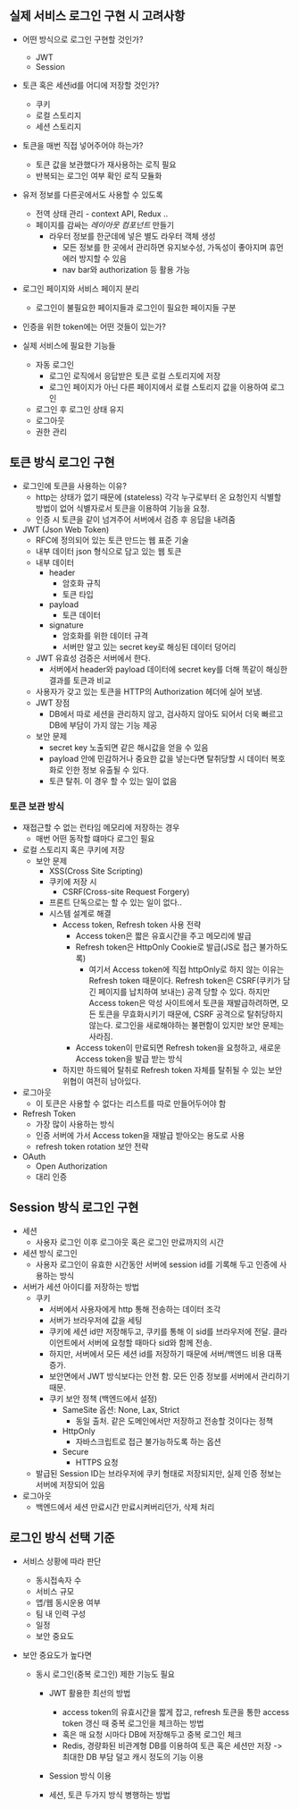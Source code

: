 ## 실제 서비스 로그인 구현 시 고려사항

- 어떤 방식으로 로그인 구현할 것인가?
  - JWT
  - Session
- 토큰 혹은 세션id를 어디에 저장할 것인가?

  - 쿠키
  - 로컬 스토리지
  - 세션 스토리지

- 토큰을 매번 직접 넣어주어야 하는가?
  - 토큰 값을 보관했다가 재사용하는 로직 필요
  - 반복되는 로그인 여부 확인 로직 모듈화
- 유저 정보를 다른곳에서도 사용할 수 있도록
  - 전역 상태 관리 - context API, Redux ..
  - 페이지를 감싸는 _레이아웃 컴포넌트_ 만들기
    - 라우터 정보를 한군데에 넣은 별도 라우터 객체 생성
      - 모든 정보를 한 곳에서 관리하면 유지보수성, 가독성이 좋아지며 휴먼에러 방지할 수 있음
      - nav bar와 authorization 등 활용 가능
- 로그인 페이지와 서비스 페이지 분리

  - 로그인이 불필요한 페이지들과 로그인이 필요한 페이지들 구분

- 인증을 위한 token에는 어떤 것들이 있는가?

- 실제 서비스에 필요한 기능들
  - 자동 로그인
    - 로그인 로직에서 응답받은 토큰 로컬 스토리지에 저장
    - 로그인 페이지가 아닌 다른 페이지에서 로컬 스토리지 값을 이용하여 로그인
  - 로그인 후 로그인 상태 유지
  - 로그아웃
  - 권한 관리

## 토큰 방식 로그인 구현

- 로그인에 토큰을 사용하는 이유?
  - http는 상태가 없기 때문에 (stateless) 각각 누구로부터 온 요청인지 식별할 방법이 없어 식별자로서 토큰을 이용하여 기능을 요청.
  - 인증 시 토큰을 같이 넘겨주어 서버에서 검증 후 응답을 내려줌
- JWT (Json Web Token)
  - RFC에 정의되어 있는 토큰 만드는 웹 표준 기술
  - 내부 데이터 json 형식으로 담고 있는 웹 토큰
  - 내부 데이터
    - header
      - 암호화 규칙
      - 토큰 타입
    - payload
      - 토큰 데이터
    - signature
      - 암호화를 위한 데이터 규격
      - 서버만 알고 있는 secret key로 해싱된 데이터 덩어리
  - JWT 유효성 검증은 서버에서 한다.
    - 서버에서 header와 payload 데이터에 secret key를 더해 똑같이 해싱한 결과를 토큰과 비교
  - 사용자가 갖고 있는 토큰을 HTTP의 Authorization 헤더에 실어 보냄.
  - JWT 장점
    - DB에서 따로 세션을 관리하지 않고, 검사하지 않아도 되어서 더욱 빠르고 DB에 부담이 가지 않는 기능 제공
  - 보안 문제
    - secret key 노출되면 같은 해시값을 얻을 수 있음
    - payload 안에 민감하거나 중요한 값을 넣는다면 탈취당할 시 데이터 복호화로 인한 정보 유출될 수 있다.
    - 토큰 탈취. 이 경우 할 수 있는 일이 없음

### 토큰 보관 방식

- 재접근할 수 없는 런타임 메모리에 저장하는 경우
  - 매번 어떤 동작할 떄마다 로그인 필요
- 로컬 스토리지 혹은 쿠키에 저장
  - 보안 문제
    - XSS(Cross Site Scripting)
    - 쿠키에 저장 시
      - CSRF(Cross-site Request Forgery)
    - 프론트 단독으로는 할 수 있는 일이 없다..
    - 시스템 설계로 해결
      - Access token, Refresh token 사용 전략
        - Access token은 짧은 유효시간을 주고 메모리에 발급
        - Refresh token은 HttpOnly Cookie로 발급(JS로 접근 불가하도록)
          - 여기서 Access token에 직접 httpOnly로 하지 않는 이유는 Refresh token 때문이다. Refresh token은 CSRF(쿠키가 담긴 페이지를 납치하여 보내는) 공격 당할 수 있다. 하지만 Access token은 악성 사이트에서 토큰을 재발급하려하면, 모든 토큰을 무효화시키기 때문에, CSRF 공격으로 탈취당하지 않는다. 로그인을 새로해야하는 불편함이 있지만 보안 문제는 사라짐.
        - Access token이 만료되면 Refresh token을 요청하고, 새로운 Access token을 발급 받는 방식
      - 하지만 하드웨어 탈취로 Refresh token 자체를 탈취될 수 있는 보안 위협이 여전히 남아있다.
- 로그아웃
  - 이 토큰은 사용할 수 없다는 리스트를 따로 만들어두어야 함
- Refresh Token
  - 가장 많이 사용하는 방식
  - 인증 서버에 가서 Access token을 재발급 받아오는 용도로 사용
  - refresh token rotation 보안 전략
- OAuth
  - Open Authorization
  - 대리 인증

## Session 방식 로그인 구현

- 세션
  - 사용자 로그인 이후 로그아웃 혹은 로그인 만료까지의 시간
- 세션 방식 로그인
  - 사용자 로그인이 유효한 시간동안 서버에 session id를 기록해 두고 인증에 사용하는 방식
- 서버가 세션 아이디를 저장하는 방법
  - 쿠키
    - 서버에서 사용자에게 http 통해 전송하는 데이터 조각
    - 서버가 브라우저에 값을 세팅
    - 쿠키에 세션 id만 저장해두고, 쿠키를 통해 이 sid를 브라우저에 전달. 클라이언트에서 서버에 요청할 때마다 sid와 함께 전송.
    - 하지만, 서버에서 모든 세션 id를 저장하기 때문에 서버/백엔드 비용 대폭 증가.
    - 보안면에서 JWT 방식보다는 안전 함. 모든 인증 정보를 서버에서 관리하기 때문.
    - 쿠키 보안 정책 (백엔드에서 설정)
      - SameSite 옵션: None, Lax, Strict
        - 동일 출처. 같은 도메인에서만 저장하고 전송할 것이다는 정책
      - HttpOnly
        - 자바스크립트로 접근 불가능하도록 하는 옵션
      - Secure
        - HTTPS 요청
  - 발급된 Session ID는 브라우저에 쿠키 형태로 저장되지만, 실제 인증 정보는 서버에 저장되어 있음
- 로그아웃
  - 백엔드에서 세션 만료시간 만료시켜버리던가, 삭제 처리

## 로그인 방식 선택 기준

- 서비스 상황에 따라 판단
  - 동시접속자 수
  - 서비스 규모
  - 앱/웹 동시운용 여부
  - 팀 내 인력 구성
  - 일정
  - 보안 중요도
- 보안 중요도가 높다면

  - 동시 로그인(중복 로그인) 제한 기능도 필요

    - JWT 활용한 최선의 방법

      - access token의 유효시간을 짧게 잡고, refresh 토큰을 통한 access token 갱신 때 중복 로그인을 체크하는 방법
      - 혹은 매 요청 시마다 DB에 저장해두고 중복 로그인 체크
      - Redis, 경량화된 비관계형 DB를 이용하여 토큰 혹은 세션만 저장 -> 최대한 DB 부담 덜고 캐시 정도의 기능 이용

    - Session 방식 이용
    - 세션, 토큰 두가지 방식 병행하는 방법

